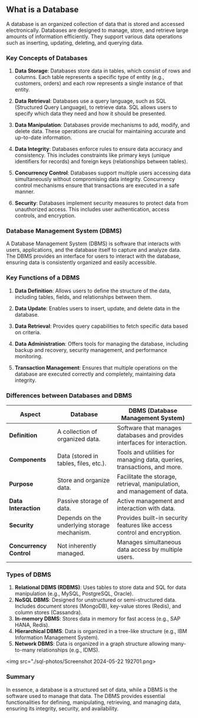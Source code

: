 ## What is a Database 

A database is an organized collection of data that is stored and accessed electronically. Databases are designed to manage, store, and retrieve large amounts of information efficiently. They support various data operations such as inserting, updating, deleting, and querying data.

### Key Concepts of Databases

1. **Data Storage**: Databases store data in tables, which consist of rows and columns. Each table represents a specific type of entity (e.g., customers, orders) and each row represents a single instance of that entity.

2. **Data Retrieval**: Databases use a query language, such as SQL (Structured Query Language), to retrieve data. SQL allows users to specify which data they need and how it should be presented.

3. **Data Manipulation**: Databases provide mechanisms to add, modify, and delete data. These operations are crucial for maintaining accurate and up-to-date information.

4. **Data Integrity**: Databases enforce rules to ensure data accuracy and consistency. This includes constraints like primary keys (unique identifiers for records) and foreign keys (relationships between tables).

5. **Concurrency Control**: Databases support multiple users accessing data simultaneously without compromising data integrity. Concurrency control mechanisms ensure that transactions are executed in a safe manner.

6. **Security**: Databases implement security measures to protect data from unauthorized access. This includes user authentication, access controls, and encryption.

### Database Management System (DBMS)

A Database Management System (DBMS) is software that interacts with users, applications, and the database itself to capture and analyze data. The DBMS provides an interface for users to interact with the database, ensuring data is consistently organized and easily accessible.

### Key Functions of a DBMS

1. **Data Definition**: Allows users to define the structure of the data, including tables, fields, and relationships between them.

2. **Data Update**: Enables users to insert, update, and delete data in the database.

3. **Data Retrieval**: Provides query capabilities to fetch specific data based on criteria.

4. **Data Administration**: Offers tools for managing the database, including backup and recovery, security management, and performance monitoring.

5. **Transaction Management**: Ensures that multiple operations on the database are executed correctly and completely, maintaining data integrity.

### Differences between Databases and DBMS

| Aspect                  | Database                                     | DBMS (Database Management System)                       |
|-------------------------|----------------------------------------------|---------------------------------------------------------|
| **Definition**          | A collection of organized data.              | Software that manages databases and provides interfaces for interaction. |
| **Components**          | Data (stored in tables, files, etc.).        | Tools and utilities for managing data, queries, transactions, and more.  |
| **Purpose**             | Store and organize data.                     | Facilitate the storage, retrieval, manipulation, and management of data. |
| **Data Interaction**    | Passive storage of data.                     | Active management and interaction with data.            |
| **Security**            | Depends on the underlying storage mechanism. | Provides built-in security features like access control and encryption. |
| **Concurrency Control** | Not inherently managed.                      | Manages simultaneous data access by multiple users.     |

### Types of DBMS

1. **Relational DBMS (RDBMS)**: Uses tables to store data and SQL for data manipulation (e.g., MySQL, PostgreSQL, Oracle).
2. **NoSQL DBMS**: Designed for unstructured or semi-structured data. Includes document stores (MongoDB), key-value stores (Redis), and column stores (Cassandra).
3. **In-memory DBMS**: Stores data in memory for fast access (e.g., SAP HANA, Redis).
4. **Hierarchical DBMS**: Data is organized in a tree-like structure (e.g., IBM Information Management System).
5. **Network DBMS**: Data is organized in a graph structure allowing many-to-many relationships (e.g., IDMS).


<img src="./sql-photos/Screenshot 2024-05-22 192701.png>
### Summary

In essence, a database is a structured set of data, while a DBMS is the software used to manage that data. The DBMS provides essential functionalities for defining, manipulating, retrieving, and managing data, ensuring its integrity, security, and availability.
